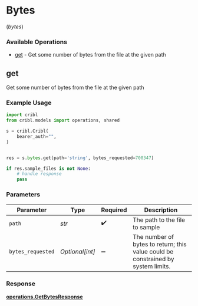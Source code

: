 # Bytes
(*bytes*)

### Available Operations

* [get](#get) - Get some number of bytes from the file at the given path

## get

Get some number of bytes from the file at the given path

### Example Usage

```python
import cribl
from cribl.models import operations, shared

s = cribl.Cribl(
    bearer_auth="",
)


res = s.bytes.get(path='string', bytes_requested=700347)

if res.sample_files is not None:
    # handle response
    pass
```

### Parameters

| Parameter                                                                          | Type                                                                               | Required                                                                           | Description                                                                        |
| ---------------------------------------------------------------------------------- | ---------------------------------------------------------------------------------- | ---------------------------------------------------------------------------------- | ---------------------------------------------------------------------------------- |
| `path`                                                                             | *str*                                                                              | :heavy_check_mark:                                                                 | The path to the file to sample                                                     |
| `bytes_requested`                                                                  | *Optional[int]*                                                                    | :heavy_minus_sign:                                                                 | The number of bytes to return;   this value could be constrained by system limits. |


### Response

**[operations.GetBytesResponse](../../models/operations/getbytesresponse.md)**

